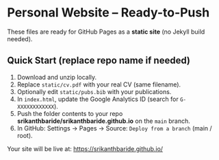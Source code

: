 # Personal Website – Ready-to-Push

These files are ready for GitHub Pages as a **static site** (no Jekyll build needed).

## Quick Start (replace repo name if needed)
1. Download and unzip locally.
2. Replace `static/cv.pdf` with your real CV (same filename).
3. Optionally edit `static/pubs.bib` with your publications.
4. In `index.html`, update the Google Analytics ID (search for `G-XXXXXXXXXXXX`).
5. Push the folder contents to your repo **srikanthbaride/srikanthbaride.github.io** on the `main` branch.
6. In GitHub: Settings → Pages → Source: `Deploy from a branch` (main / root).

Your site will be live at: https://srikanthbaride.github.io/
